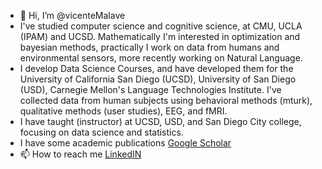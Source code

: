 - 👋 Hi, I’m @vicenteMalave
- I've studied computer science and cognitive science, at CMU, UCLA (IPAM) and UCSD. Mathematically I'm interested in optimization and bayesian methods, practically I work on data from humans and environmental sensors, more recently working on Natural Language.
- I develop Data Science Courses, and have developed them for the University of California San Diego (UCSD), University of San Diego (USD), Carnegie Mellon's Language Technologies Institute. I've collected data from human subjects using behavioral methods (mturk), qualitative methods (user studies), EEG, and fMRI.
- I have taught (instructor) at UCSD, USD, and San Diego City college, focusing on data science and statistics.  
- I have some academic publications [Google Scholar](https://scholar.google.com/citations?hl=en&user=Un41qyEAAAAJ)
- 📫 How to reach me 
[LinkedIN](https://www.linkedin.com/in/vicentemalave/)
<!---
vicenteMalave/vicenteMalave is a ✨ special ✨ repository because its `README.md` (this file) appears on your GitHub profile.
You can click the Preview link to take a look at your changes.
--->
